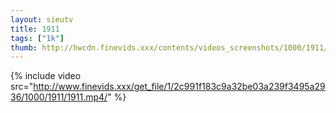 ```yaml
--- 
layout: sieutv
title: 1911
tags: ["1k"]
thumb: http://hwcdn.finevids.xxx/contents/videos_screenshots/1000/1911/preview.mp4.jpg
---
```

{% include video src="http://www.finevids.xxx/get_file/1/2c991f183c9a32be03a239f3495a2936/1000/1911/1911.mp4/" %} 
